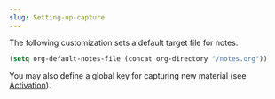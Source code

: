 ```yaml
---
slug: Setting-up-capture
---
```


The following customization sets a default target file for notes.

```lisp
(setq org-default-notes-file (concat org-directory "/notes.org"))
```

You may also define a global key for capturing new material (see [Activation](/docs/org/Activation)).
